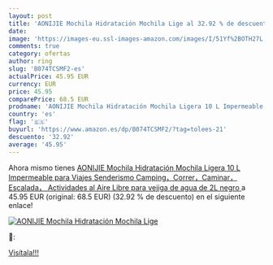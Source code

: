 ```yaml
---
layout: post
title: 'AONIJIE Mochila Hidratación Mochila Lige al 32.92 % de descuento'
date: 
image: 'https://images-eu.ssl-images-amazon.com/images/I/51Yf%2BOTH27L._SL200_.jpg'
comments: true
category: ofertas
author: ring
slug: 'B074TCSMF2-es'
actualPrice: 45.95 EUR
currency: EUR
price: 45.95
comparePrice: 68.5 EUR
prodname: 'AONIJIE Mochila Hidratación Mochila Ligera 10 L Impermeable para Viajes  Senderismo  Camping，Correr，Caminar，Escalada， Actividades al Aire Libre  para vejiga de agua de 2L   negro '
country: 'es'
flag: '🇪🇸'
buyurl: 'https://www.amazon.es/dp/B074TCSMF2/?tag=tolees-21'
descuento: '32.92'
average: '45.95'
---
```


Ahora mismo tienes [AONIJIE Mochila Hidratación Mochila Ligera 10 L Impermeable para Viajes  Senderismo  Camping，Correr，Caminar，Escalada， Actividades al Aire Libre  para vejiga de agua de 2L   negro ](https://www.amazon.es/dp/B074TCSMF2/?tag=tolees-21) a 45.95 EUR (original: 68.5 EUR) (32.92 %  de descuento) en el siguiente enlace!

[![AONIJIE Mochila Hidratación Mochila Lige](https://images-eu.ssl-images-amazon.com/images/I/51Yf%2BOTH27L._SL200_.jpg)](https://www.amazon.es/dp/B074TCSMF2/?tag=tolees-21)

🔎:


[Visítala!!!](https://www.amazon.es/dp/B074TCSMF2/?tag=tolees-21)
